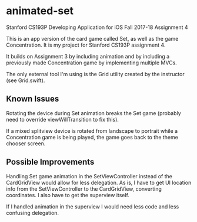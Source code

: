 # animated-set
Stanford CS193P Developing Application for iOS Fall 2017-18 Assignment 4

This is an app version of the card game called Set, as well as the game Concentration. It is my project for Stanford CS193P assignment 4.

It builds on Assignment 3 by including animation and by including a previously made Concentration game by implementing multiple MVCs.

The only external tool I'm using is the Grid utility created by the instructor (see Grid.swift).

## Known Issues

Rotating the device during Set animation breaks the Set game (probably need to override viewWillTransition to fix this).

If a mixed splitview device is rotated from landscape to portrait while a Concentration game is being played, the game goes back to the theme chooser screen.

## Possible Improvements

Handling Set game animation in the SetViewController instead of the CardGridView would allow for less delegation.
As is, I have to get UI location info from the SetViewController to the CardGridView, converting coordinates. I also have to get the superview itself.

If I handled animation in the superview I would need less code and less confusing delegation.
